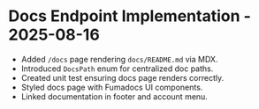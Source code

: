 # Docs Endpoint Implementation - 2025-08-16

- Added `/docs` page rendering `docs/README.md` via MDX.
- Introduced `DocsPath` enum for centralized doc paths.
- Created unit test ensuring docs page renders correctly.
- Styled docs page with Fumadocs UI components.
- Linked documentation in footer and account menu.
